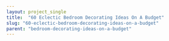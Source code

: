 ```yaml
---
layout: project_single
title:  "60 Eclectic Bedroom Decorating Ideas On A Budget"
slug: "60-eclectic-bedroom-decorating-ideas-on-a-budget"
parent: "bedroom-decorating-ideas-on-a-budget"
---
```

 